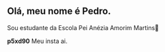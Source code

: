 ## Olá, meu nome é Pedro.
Sou estudante da Escola Pei Anézia Amorim Martins👋

**p5xd90**  Meu insta ai.
